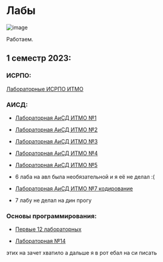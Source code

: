 # Лабы

![image](https://github.com/drlinggg/labs/assets/124909828/4ec77ad3-c51a-40a2-a719-63e987f43547) 

Работаем.

## 1 семестр 2023:

### ИСРПО: 

[Лабораторные ИСРПО ИТМО](https://github.com/drlinggg/geometric_lib)

### АИСД:
- [Лабораторная АиСД ИТМО №1](https://github.com/drlinggg/lab-aisd-1)

- [Лабораторная АиСД ИТМО №2](https://github.com/drlinggg/lab-aisd-2)

- [Лабораторная АиСД ИТМО №3](https://github.com/drlinggg/lab-aisd-3)

- [Лабораторная АиСД ИТМО №4](https://github.com/drlinggg/lab-aisd-4)

- [Лабораторная АиСД ИТМО №5](https://github.com/drlinggg/aisd-lab-5)

- 6 лаба на авл была необязательной и я её не делал :(

- [Лабораторная АиСД ИТМО №7 кодирование](https://github.com/drlinggg/aisd-lab-7)

- 7 лабу не делал на дин прогу

### Основы программирования:

- [Первые 12 лабораторных](https://github.com/drlinggg/op-labs)
  
- [Лабораторная №14](https://github.com/drlinggg/14labgamelife)
  
этих на зачет хватило а дальше я в рот ебал на си писать
